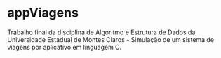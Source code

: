 # appViagens
Trabalho final da disciplina de Algoritmo e Estrutura de Dados da Universidade Estadual de Montes Claros - Simulação de um sistema de viagens por aplicativo em linguagem C.
